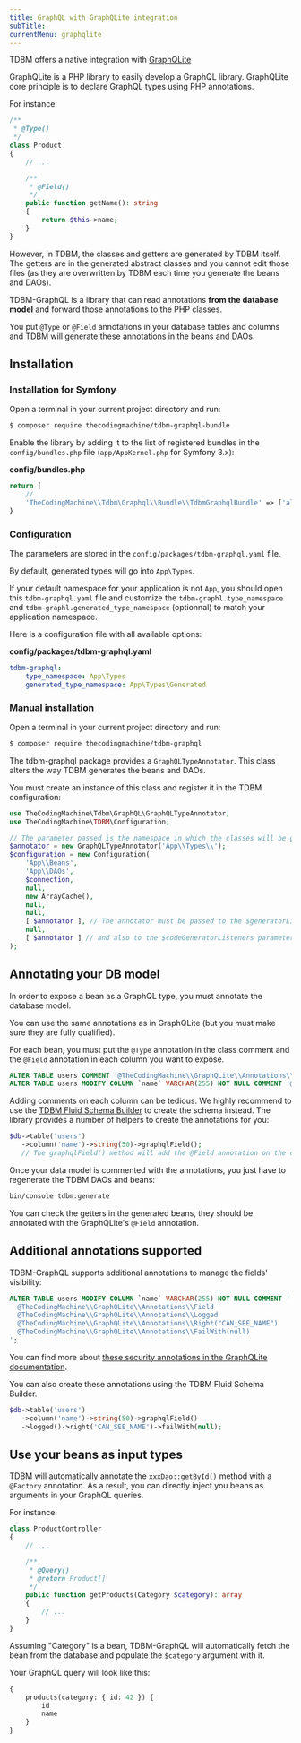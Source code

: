 ```yaml
---
title: GraphQL with GraphQLite integration
subTitle: 
currentMenu: graphqlite
---
```


TDBM offers a native integration with [GraphQLite](https://graphqlite.thecodingmachine.io/)

GraphQLite is a PHP library to easily develop a GraphQL library. GraphQLite core principle is
to declare GraphQL types using PHP annotations.

For instance:

```php
/**
 * @Type()
 */
class Product
{
    // ...

    /**
     * @Field()
     */
    public function getName(): string
    {
        return $this->name;
    }
}
```

However, in TDBM, the classes and getters are generated by TDBM itself. The getters are in the
generated abstract classes and you cannot edit those files (as they are overwritten by TDBM each
time you generate the beans and DAOs).

TDBM-GraphQL is a library that can read annotations **from the database model** and forward those
annotations to the PHP classes.

You put `@Type` or `@Field` annotations in your database tables and columns and TDBM will generate
these annotations in the beans and DAOs.

## Installation

### Installation for Symfony

Open a terminal in your current project directory and run:

```bash
$ composer require thecodingmachine/tdbm-graphql-bundle
```

Enable the library by adding it to the list of registered bundles in the `config/bundles.php` file
(`app/AppKernel.php` for Symfony 3.x):

**config/bundles.php**
```php
return [
    // ...
    'TheCodingMachine\\Tdbm\Graphql\\Bundle\\TdbmGraphqlBundle' => ['all' => true],
}
```

### Configuration

The parameters are stored in the `config/packages/tdbm-graphql.yaml` file.

By default, generated types will go into `App\Types`.

<div class="alert alert-warning">
If your default namespace for your application is not <code>App</code>, you should open this <code>tdbm-graphql.yaml</code> file and customize the 
<code>tdbm-graphl.type_namespace</code> and <code>tdbm-graphl.generated_type_namespace</code> (optionnal) to match your application namespace.
</div>

Here is a configuration file with all available options:

**config/packages/tdbm-graphql.yaml**
```yaml
tdbm-graphql:
    type_namespace: App\Types
    generated_type_namespace: App\Types\Generated
```

### Manual installation

Open a terminal in your current project directory and run:

```bash
$ composer require thecodingmachine/tdbm-graphql
```

The tdbm-graphql package provides a `GraphQLTypeAnnotator`. This class alters the way TDBM generates
the beans and DAOs.

You must create an instance of this class and register it in the TDBM configuration:

```php
use TheCodingMachine\Tdbm\GraphQL\GraphQLTypeAnnotator;
use TheCodingMachine\TDBM\Configuration;

// The parameter passed is the namespace in which the classes will be generated
$annotator = new GraphQLTypeAnnotator('App\\Types\\');
$configuration = new Configuration(
    'App\\Beans',
    'App\\DAOs',
    $connection,
    null,
    new ArrayCache(),
    null,
    null,
    [ $annotator ], // The annotator must be passed to the $generatorListeners parameter
    null,
    [ $annotator ] // and also to the $codeGeneratorListeners parameter
);
```

## Annotating your DB model

In order to expose a bean as a GraphQL type, you must annotate the database model.

You can use the same annotations as in GraphQLite (but you must make sure they are fully qualified).

For each bean, you must put the `@Type` annotation in the class comment and the `@Field` annotation
in each column you want to expose.

```sql
ALTER TABLE users COMMENT '@TheCodingMachine\\GraphQLite\\Annotations\\Type';
ALTER TABLE users MODIFY COLUMN `name` VARCHAR(255) NOT NULL COMMENT '@TheCodingMachine\\GraphQLite\\Annotations\\Field';
```

Adding comments on each column can be tedious. We highly recommend to use
the [TDBM Fluid Schema Builder](fluid_schema_builder.md) to create the schema instead.
The library provides a number of helpers to create the annotations for you:

```php
$db->table('users')
   ->column('name')->string(50)->graphqlField();
   // The graphqlField() method will add the @Field annotation on the column AND the @Type annotation on the class at once.
```

Once your data model is commented with the annotations, you just have to regenerate the TDBM DAOs and beans:

```bash
bin/console tdbm:generate
```

You can check the getters in the generated beans, they should be annotated with the GraphQLite's `@Field` annotation.

## Additional annotations supported

TDBM-GraphQL supports additional annotations to manage the fields' visibility:

```sql
ALTER TABLE users MODIFY COLUMN `name` VARCHAR(255) NOT NULL COMMENT '
  @TheCodingMachine\\GraphQLite\\Annotations\\Field
  @TheCodingMachine\\GraphQLite\\Annotations\\Logged
  @TheCodingMachine\\GraphQLite\\Annotations\\Right("CAN_SEE_NAME")
  @TheCodingMachine\\GraphQLite\\Annotations\\FailWith(null)
';
```

You can find more about [these security annotations in the GraphQLite documentation](https://graphqlite.thecodingmachine.io/docs/authentication_authorization).

You can also create these annotations using the TDBM Fluid Schema Builder.

```php
$db->table('users')
   ->column('name')->string(50)->graphqlField()
   ->logged()->right('CAN_SEE_NAME')->failWith(null);
```

## Use your beans as input types

TDBM will automatically annotate the `xxxDao::getById()` method with a `@Factory` annotation.
As a result, you can directly inject you beans as arguments in your GraphQL queries.

For instance:

```php
class ProductController
{
    // ...

    /**
     * @Query()
     * @return Product[]
     */
    public function getProducts(Category $category): array
    {
        // ...
    }
}
```

Assuming "Category" is a bean, TDBM-GraphQL will automatically fetch the bean from the database and populate the `$category`
argument with it.

Your GraphQL query will look like this:

```graphql
{
    products(category: { id: 42 }) {
        id
        name
    }
}
```
